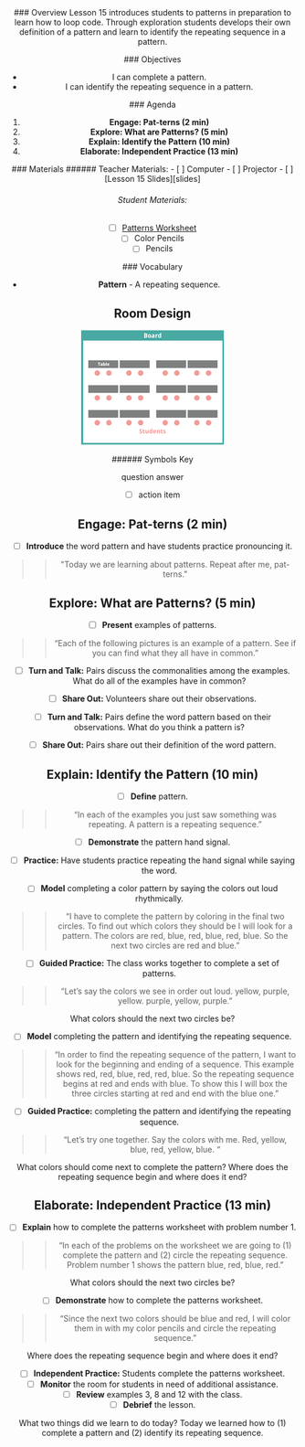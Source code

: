 <header class='header' title='Lesson 15' subtitle='Identifying Patterns'/>

<notable>
<iconp src='/icons/activity.png'>### Overview</iconp>
Lesson 15 introduces students to patterns in preparation to learn how to loop code. Through exploration students develops their own definition of a pattern and learn to identify the repeating sequence in a pattern.


<iconp src='/icons/objectives.png'>### Objectives</iconp>
- I can complete a pattern.
- I can identify the repeating sequence in a pattern.

<iconp src='/icons/agenda.png'>### Agenda</iconp>

1. **Engage: Pat-terns (2 min)**
1. **Explore: What are Patterns? (5 min)**
1. **Explain: Identify the Pattern (10 min)**
1. **Elaborate: Independent Practice (13 min)**

<note>
<iconp src='/icons/materials.png'>### Materials</iconp>
###### Teacher Materials:
- [ ] Computer
- [ ] Projector
- [ ] [Lesson 15 Slides][slides]

###### Student Materials:
- [ ] [Patterns Worksheet][worksheet]
- [ ] Color Pencils
- [ ] Pencils

<iconp src='/icons/vocab.png'>### Vocabulary</iconp>
- **Pattern** - A repeating sequence.

</note>

<pagebreak/>

## Room Design

![room](./images/layout-tables.png)

<note borderLeft='2px solid green' mt='2em'>
###### Symbols Key

<iconp ml='1.65em' type='question'>question</iconp>
<iconp ml='1.65em' type='answer'>answer</iconp>
- [ ] action item
</note>

<pagebreak/>

## Engage: Pat-terns (2 min)
- [ ] **Introduce** the word pattern and have students practice pronouncing it.
>> "Today we are learning about patterns. Repeat after me, pat-terns."

## Explore: What are Patterns? (5 min)
- [ ] **Present** examples of patterns.
>> “Each of the following pictures is an example of a pattern. See if you can find what they all have in common.”

- [ ] **Turn and Talk:** Pairs discuss the commonalities among the examples.
<iconp type='question'>What do all of the examples have in common?</iconp>

- [ ] **Share Out:** Volunteers share out their observations.

- [ ] **Turn and Talk:** Pairs define the word pattern based on their observations.
<iconp type='question'>What do you think a pattern is?</iconp>

- [ ] **Share Out:** Pairs share out their definition of the word pattern.

## Explain: Identify the Pattern (10 min)
- [ ] **Define** pattern.
>> “In each of the examples you just saw something was repeating. A pattern is a repeating sequence.”

- [ ] **Demonstrate** the pattern hand signal.

- [ ] **Practice:** Have students practice repeating the hand signal while saying the word.

- [ ] **Model** completing a color pattern by saying the colors out loud rhythmically.
>> “I have to complete the pattern by coloring in the final two circles. To find out which colors they should be I will look for a pattern. The colors are red, blue, red, blue, red, blue. So the next two circles are red and blue.”

- [ ] **Guided Practice:** The class works together to complete a set of patterns.
>> “Let’s say the colors we see in order out loud. yellow, purple, yellow. purple, yellow, purple.”

<iconp type='question'>What colors should the next two circles be?</iconp>

- [ ] **Model** completing the pattern and identifying the repeating sequence.
>> “In order to find the repeating sequence of the pattern, I want to look for the beginning and ending of a sequence. This example shows red, red, blue, red, red, blue. So the repeating sequence begins at red and ends with blue. To show this I will box the three circles starting at red and end with the blue one.”

- [ ] **Guided Practice:** completing the pattern and identifying the repeating sequence.
>> “Let’s try one together. Say the colors with me. Red, yellow, blue, red, yellow, blue. “

<iconp type='question'>What colors should come next to complete the pattern?</iconp>
<iconp type='question'>Where does the repeating sequence begin and where does it end?</iconp>

## Elaborate: Independent Practice (13 min)
- [ ] **Explain** how to complete the patterns worksheet with problem number 1.
>> “In each of the problems on the worksheet we are going to (1) complete the pattern and (2) circle the repeating sequence. Problem number 1 shows the pattern blue, red, blue, red.”

<iconp type='question'>What colors should the next two circles be?</iconp>

- [ ] **Demonstrate** how to complete the patterns worksheet.
>> “Since the next two colors should be blue and red, I will color them in with my color pencils and circle the repeating sequence.”

<iconp type='question'>Where does the repeating sequence begin and where does it end?</iconp>

- [ ] **Independent Practice:** Students complete the patterns worksheet.
- [ ] **Monitor** the room for students in need of additional assistance.
- [ ] **Review** examples 3, 8 and 12 with the class.
- [ ] **Debrief** the lesson.

<iconp type='question'>What two things did we learn to do today?</iconp>
<iconp type='answer'>Today we learned how to (1) complete a pattern and (2) identify its repeating sequence.</iconp>

</notable>

[slides]: https://docs.google.com/presentation/d/1WesquT9S_aw8CzzoQCw0iuu6xflkTiF4zAyBxLB6RN4/edit#slide=id.p
[worksheet]: https://drive.google.com/file/d/0B48_2vIyABioWjJyc0Z1c2dRelk/view
